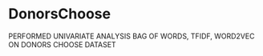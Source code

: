 # DonorsChoose
PERFORMED UNIVARIATE ANALYSIS BAG OF WORDS, TFIDF, WORD2VEC ON DONORS CHOOSE DATASET
